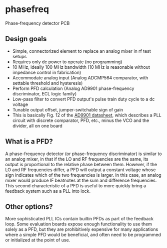 # phasefreq
 Phase-frequency detector PCB

## Design goals

* Simple, connectorized element to replace an analog mixer in rf test setups
* Requires only dc power to operate (no programming)
* 10 MHz, ideally 100 MHz bandwidth (10 MHz is reasonable without impedance control in fabrication)
* Accommodate analog input (Analog ADCMP564 comparator, with settable threshold and hysteresis)
* Perform PFD calculation (Analog AD9901 phase-frequency discriminator, ECL logic family)
* Low-pass filter to convert PFD output's pulse train duty cycle to a dc voltage
* Tunable output offset, jumper-switchable sign of gain
* This is basically Fig. 12 of the [AD9901 datasheet](https://www.analog.com/media/en/technical-documentation/data-sheets/AD9901.pdf), which describes a PLL circuit with discrete comparator, PFD, etc., minus the VCO and the divider, all on one board

## What is a PFD?

A phase-frequency detector (or phase-frequency discriminator) is similar to an analog mixer, in that if the LO and RF frequencies are the same, its output is proportional to the relative phase between them. However, if the LO and RF frequencies differ, a PFD will output a constant voltage whose sign indicates which of the two frequencies is larger. In this case, an analog mixer would produce IF beatnotes at the sum and difference frequencies. This second characteristic of a PFD is useful to more quickly bring a feedback system such as a PLL into lock.

## Other options?

More sophisticated PLL ICs contain builtin PFDs as part of the feedback loop. Some evaluation boards expose enough functionality to use them solely as a PFD, but they are prohibitively expensive for many applications where a simple PFD would be beneficial, and often need to be programmed or initialized at the point of use.

